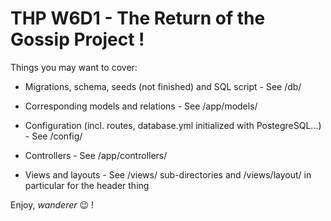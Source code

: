 # THP W6D1 - The Return of the Gossip Project !

Things you may want to cover:

* Migrations, schema, seeds (not finished) and SQL script - See /db/

* Corresponding models and relations - See /app/models/ 

* Configuration (incl. routes, database.yml initialized with PostegreSQL...) - See /config/

* Controllers - See /app/controllers/

* Views and layouts - See /views/ sub-directories and /views/layout/ in particular for the header thing

Enjoy, _wanderer_ :wink: !
